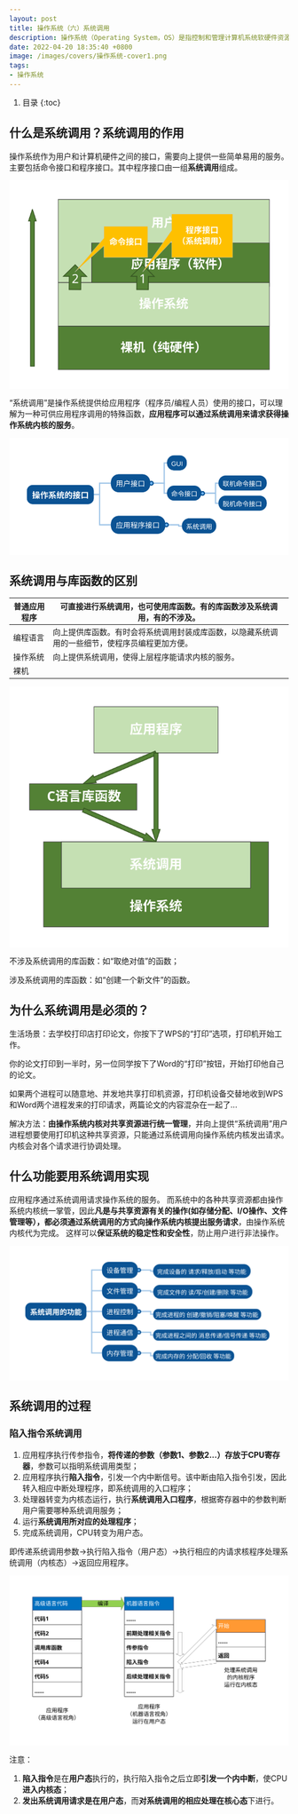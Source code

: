 ```yaml
---
layout: post 
title: 操作系统（六）系统调用 
description: 操作系统（Operating System，OS）是指控制和管理计算机系统软硬件资源，合理组织调度计算机工作和资源分配，提供给用户和其它软件方便的接口和环境。
date: 2022-04-20 18:35:40 +0800 
image: /images/covers/操作系统-cover1.png
tags:
- 操作系统
---
```


1. 目录
{:toc}

## 什么是系统调用？系统调用的作用
操作系统作为用户和计算机硬件之间的接口，需要向上提供一些简单易用的服务。主要包括命令接口和程序接口。其中程序接口由一组**系统调用**组成。

<img src='\images\posts\操作系统-系统调用的作用1.svg'
  style="
    display: block;
    margin-left: auto;
    margin-right: auto; 
    zoom:100%;" />

“系统调用”是操作系统提供给应用程序（程序员/编程人员）使用的接口，可以理解为一种可供应用程序调用的特殊函数，**应用程序可以通过系统调用来请求获得操作系统内核的服务**。

<img src='\images\posts\操作系统-系统调用的作用2.svg'
  style="
    display: block;
    margin-left: auto;
    margin-right: auto; 
    zoom:100%;" />

## 系统调用与库函数的区别

|普通应用程序|可直接进行系统调用，也可使用库函数。有的库函数涉及系统调用，有的不涉及。|
|------------|----|
|编程语言|向上提供库函数。有时会将系统调用封装成库函数，以隐藏系统调用的一些细节，使程序员编程更加方便。|
|操作系统|向上提供系统调用，使得上层程序能请求内核的服务。|
|裸机||

<img src='\images\posts\操作系统-系统调用和库函数1.svg'
  style="
    display: block;
    margin-left: auto;
    margin-right: auto; 
    zoom:100%;" />

不涉及系统调用的库函数：如“取绝对值”的函数；

涉及系统调用的库函数：如“创建一个新文件”的函数。

## 为什么系统调用是必须的？

生活场景：去学校打印店打印论文，你按下了WPS的“打印”选项，打印机开始工作。

你的论文打印到一半时，另一位同学按下了Word的“打印”按钮，开始打印他自己的论文。

如果两个进程可以随意地、并发地共享打印机资源，打印机设备交替地收到WPS和Word两个进程发来的打印请求，两篇论文的内容混杂在一起了...

解决方法：**由操作系统内核对共享资源进行统一管理**，并向上提供“系统调用”用户进程想要使用打印机这种共享资源，只能通过系统调用向操作系统内核发出请求。内核会对各个请求进行协调处理。

## 什么功能要用系统调用实现

应用程序通过系统调用请求操作系统的服务。
而系统中的各种共享资源都由操作系统内核统一掌管，因此**凡是与共享资源有关的操作(如存储分配、I/O操作、文件管理等），都必须通过系统调用的方式向操作系统内核提出服务请求**，由操作系统内核代为完成。
这样可以**保证系统的稳定性和安全性**，防止用户进行非法操作。

<img src='\images\posts\操作系统-系统调用的功能.svg'
  style="
    display: block;
    margin-left: auto;
    margin-right: auto; 
    zoom:100%;" />

## 系统调用的过程

### 陷入指令系统调用
1. 应用程序执行传参指令，**将传递的参数（参数1、参数2...）存放于CPU寄存器**，参数可以指明系统调用类型；
2. 应用程序执行**陷入指令**，引发一个内中断信号。该中断由陷入指令引发，因此转入相应中断处理程序，即系统调用的入口程序；
3. 处理器转变为内核态运行，执行**系统调用入口程序**，根据寄存器中的参数判断用户需要哪种系统调用服务；
4. 运行**系统调用所对应的处理程序**；
5. 完成系统调用，CPU转变为用户态。

即传递系统调用参数→执行陷入指令（用户态）→执行相应的内请求核程序处理系统调用（内核态）→返回应用程序。

<img src='\images\posts\操作系统-系统调用的过程1.svg'
  style="
    display: block;
    margin-left: auto;
    margin-right: auto; 
    zoom:80%;" />

注意：
1. **陷入指令**是在**用户态**执行的，执行陷入指令之后立即**引发一个内中断**，使CPU**进入内核态**；
2. **发出系统调用请求是在用户态**，而**对系统调用的相应处理在核心态**下进行。



